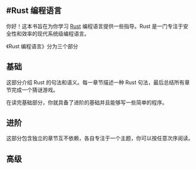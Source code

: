 #Rust 编程语言
---

你好！这本书旨在为你学习 [Rust](http://www.rust-lang.org/) 编程语言提供一些指导。Rust 是一门专注于安全性和效率的现代系统级编程语言。

《Rust 编程语言》分为三个部分

基础
---
这部分介绍 Rust 的句法和语义。每一章节描述一种 Rust 句法，最后总结所有章节完成一个猜谜游戏。

在读完基础部分，你就具备了进阶的基础并且能够写一些简单的程序。

进阶
---
这部分包含独立的章节互不依赖，各自专注于一个主题，你可以按任意次序阅读。

高级
---
